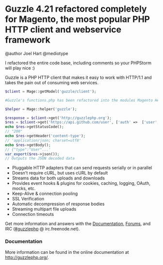 Guzzle 4.21 refactored completely for Magento, the most popular PHP HTTP client and webservice framework
================================================
@author Joel Hart @mediotype

I refactored the entire code base, including comments so your PHPStorm will play nice :)

Guzzle is a PHP HTTP client that makes it easy to work with HTTP/1.1 and takes
the pain out of consuming web services.

```php
$client = Mage::getModel('guzzle/client');

#Guzzle's functions.php has been refactored into the modules Magento Helper

$helper = Mage::helper('guzzle');

$response = $client->get('http://guzzlephp.org');
$res = $client->get('https://api.github.com/user', ['auth' =>  ['user', 'pass']]);
echo $res->getStatusCode();
// "200"
echo $res->getHeader('content-type');
// 'application/json; charset=utf8'
echo $res->getBody();
// {"type":"User"...'
var_export($res->json());
// Outputs the JSON decoded data
```

- Pluggable HTTP adapters that can send requests serially or in parallel
- Doesn't require cURL, but uses cURL by default
- Streams data for both uploads and downloads
- Provides event hooks & plugins for cookies, caching, logging, OAuth, mocks,
  etc.
- Keep-Alive & connection pooling
- SSL Verification
- Automatic decompression of response bodies
- Streaming multipart file uploads
- Connection timeouts

Get more information and answers with the
[Documentation](http://guzzlephp.org/),
[Forums](https://groups.google.com/forum/?hl=en#!forum/guzzle),
and IRC ([#guzzlephp](irc://irc.freenode.net/#guzzlephp) @ irc.freenode.net).

### Documentation

More information can be found in the online documentation at
http://guzzlephp.org/.